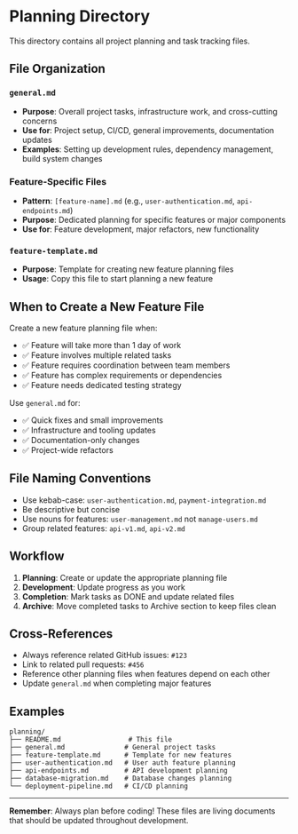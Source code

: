 # Planning Directory

This directory contains all project planning and task tracking files.

## File Organization

### `general.md`
- **Purpose**: Overall project tasks, infrastructure work, and cross-cutting concerns
- **Use for**: Project setup, CI/CD, general improvements, documentation updates
- **Examples**: Setting up development rules, dependency management, build system changes

### Feature-Specific Files
- **Pattern**: `[feature-name].md` (e.g., `user-authentication.md`, `api-endpoints.md`)
- **Purpose**: Dedicated planning for specific features or major components
- **Use for**: Feature development, major refactors, new functionality

### `feature-template.md`
- **Purpose**: Template for creating new feature planning files
- **Usage**: Copy this file to start planning a new feature

## When to Create a New Feature File

Create a new feature planning file when:

- ✅ Feature will take more than 1 day of work
- ✅ Feature involves multiple related tasks
- ✅ Feature requires coordination between team members
- ✅ Feature has complex requirements or dependencies
- ✅ Feature needs dedicated testing strategy

Use `general.md` for:

- ✅ Quick fixes and small improvements
- ✅ Infrastructure and tooling updates
- ✅ Documentation-only changes
- ✅ Project-wide refactors

## File Naming Conventions

- Use kebab-case: `user-authentication.md`, `payment-integration.md`
- Be descriptive but concise
- Use nouns for features: `user-management.md` not `manage-users.md`
- Group related features: `api-v1.md`, `api-v2.md`

## Workflow

1. **Planning**: Create or update the appropriate planning file
2. **Development**: Update progress as you work
3. **Completion**: Mark tasks as DONE and update related files
4. **Archive**: Move completed tasks to Archive section to keep files clean

## Cross-References

- Always reference related GitHub issues: `#123`
- Link to related pull requests: `#456`
- Reference other planning files when features depend on each other
- Update `general.md` when completing major features

## Examples

```
planning/
├── README.md                 # This file
├── general.md               # General project tasks
├── feature-template.md      # Template for new features
├── user-authentication.md   # User auth feature planning
├── api-endpoints.md         # API development planning
├── database-migration.md    # Database changes planning
└── deployment-pipeline.md   # CI/CD planning
```

---

**Remember**: Always plan before coding! These files are living documents that should be updated throughout development. 